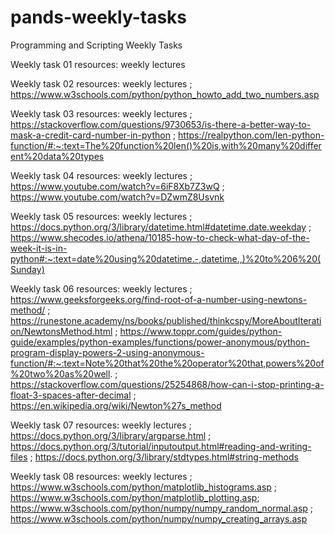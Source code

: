# pands-weekly-tasks
Programming and Scripting Weekly Tasks

Weekly task 01 resources:
weekly lectures

Weekly task 02 resources:
weekly lectures ; https://www.w3schools.com/python/python_howto_add_two_numbers.asp

Weekly task 03 resources:
weekly lectures ; https://stackoverflow.com/questions/9730653/is-there-a-better-way-to-mask-a-credit-card-number-in-python ; https://realpython.com/len-python-function/#:~:text=The%20function%20len()%20is,with%20many%20different%20data%20types

Weekly task 04 resources:
weekly lectures ; https://www.youtube.com/watch?v=6iF8Xb7Z3wQ ; https://www.youtube.com/watch?v=DZwmZ8Usvnk

Weekly task 05 resources:
weekly lectures ; https://docs.python.org/3/library/datetime.html#datetime.date.weekday ; https://www.shecodes.io/athena/10185-how-to-check-what-day-of-the-week-it-is-in-python#:~:text=date%20using%20datetime.-,datetime.,)%20to%206%20(Sunday)

Weekly task 06 resources:
weekly lectures ; https://www.geeksforgeeks.org/find-root-of-a-number-using-newtons-method/ ; https://runestone.academy/ns/books/published/thinkcspy/MoreAboutIteration/NewtonsMethod.html ; https://www.toppr.com/guides/python-guide/examples/python-examples/functions/power-anonymous/python-program-display-powers-2-using-anonymous-function/#:~:text=Note%20that%20the%20operator%20that,powers%20of%20two%20as%20well. ; https://stackoverflow.com/questions/25254868/how-can-i-stop-printing-a-float-3-spaces-after-decimal ; https://en.wikipedia.org/wiki/Newton%27s_method

Weekly task 07 resources:
weekly lectures ; https://docs.python.org/3/library/argparse.html ; https://docs.python.org/3/tutorial/inputoutput.html#reading-and-writing-files ; https://docs.python.org/3/library/stdtypes.html#string-methods

Weekly task 08 resources:
weekly lectures ; https://www.w3schools.com/python/matplotlib_histograms.asp ; https://www.w3schools.com/python/matplotlib_plotting.asp; https://www.w3schools.com/python/numpy/numpy_random_normal.asp ; https://www.w3schools.com/python/numpy/numpy_creating_arrays.asp